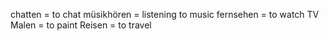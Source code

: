 chatten = to chat
müsikhören = listening to music
fernsehen = to watch TV
Malen = to paint
Reisen = to travel
